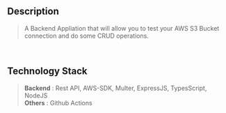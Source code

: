 ## Description
> A Backend Appliation that will allow you to test your AWS S3 Bucket connection and do some CRUD operations.

<br />

## Technology Stack
> **Backend** : Rest API, AWS-SDK, Multer, ExpressJS, TypesScript, NodeJS <br />
> **Others** : Github Actions
